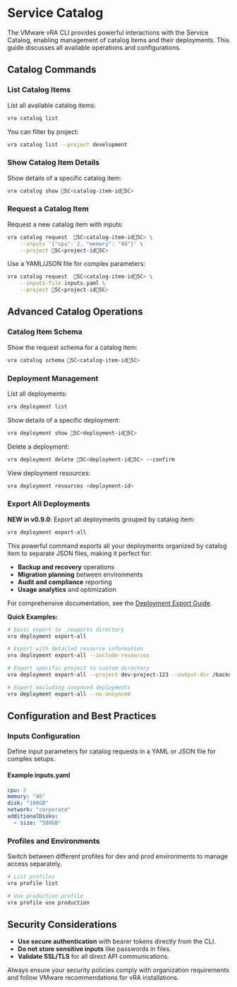 # Service Catalog

The VMware vRA CLI provides powerful interactions with the Service Catalog, enabling management of catalog items and their deployments. This guide discusses all available operations and configurations.

## Catalog Commands

### List Catalog Items

List all available catalog items:

```bash
vra catalog list
```

You can filter by project:

```bash
vra catalog list --project development
```

### Show Catalog Item Details

Show details of a specific catalog item:

```bash
vra catalog show 5C<catalog-item-id5C>
```

### Request a Catalog Item

Request a new catalog item with inputs:

```bash
vra catalog request  5C<catalog-item-id5C> \
    --inputs '{"cpu": 2, "memory": "4G"}' \
    --project 5C<project-id5C>
```

Use a YAML/JSON file for complex parameters:

```bash
vra catalog request  5C<catalog-item-id5C> \
    --inputs-file inputs.yaml \
    --project 5C<project-id5C>
```

## Advanced Catalog Operations

### Catalog Item Schema

Show the request schema for a catalog item:

```bash
vra catalog schema 5C<catalog-item-id5C>
```

### Deployment Management

List all deployments:

```bash
vra deployment list
```

Show details of a specific deployment:

```bash
vra deployment show 5C<deployment-id5C>
```

Delete a deployment:

```bash
vra deployment delete 5C<deployment-id5C> --confirm
```

View deployment resources:

```bash
vra deployment resources <deployment-id>
```

### Export All Deployments

**NEW in v0.9.0**: Export all deployments grouped by catalog item:

```bash
vra deployment export-all
```

This powerful command exports all your deployments organized by catalog item to separate JSON files, making it perfect for:
- **Backup and recovery** operations
- **Migration planning** between environments
- **Audit and compliance** reporting
- **Usage analytics** and optimization

For comprehensive documentation, see the [Deployment Export Guide](deployment-export.md).

**Quick Examples:**

```bash
# Basic export to ./exports directory
vra deployment export-all

# Export with detailed resource information
vra deployment export-all --include-resources

# Export specific project to custom directory
vra deployment export-all --project dev-project-123 --output-dir /backup/vra

# Export excluding unsynced deployments
vra deployment export-all --no-unsynced
```

## Configuration and Best Practices

### Inputs Configuration

Define input parameters for catalog requests in a YAML or JSON file for complex setups.

#### Example inputs.yaml

```yaml
cpu: 2
memory: "4G"
disk: "100GB"
network: "corporate"
additionalDisks:
  - size: "500GB"

```

### Profiles and Environments

Switch between different profiles for dev and prod environments to manage access separately.

```bash
# List profiles
vra profile list

# Use production profile
vra profile use production
```

## Security Considerations

- **Use secure authentication** with bearer tokens directly from the CLI.
- **Do not store sensitive inputs** like passwords in files.
- **Validate SSL/TLS** for all direct API communications.

Always ensure your security policies comply with organization requirements and follow VMware recommendations for vRA installations.
